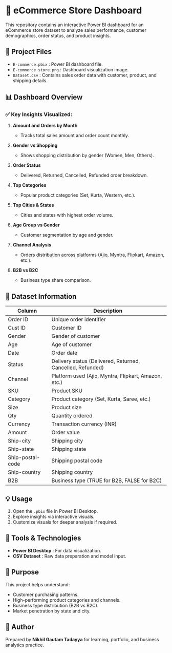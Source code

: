 

# 🛒 eCommerce Store Dashboard

This repository contains an interactive Power BI dashboard for an eCommerce store dataset to analyze sales performance, customer demographics, order status, and product insights.

## 📂 Project Files

* `E-commerce.pbix` : Power BI dashboard file.
* `E-commerce store.png` : Dashboard visualization image.
* `Dataset.csv` : Contains sales order data with customer, product, and shipping details.

## 📊 Dashboard Overview

### ✅ Key Insights Visualized:

1. **Amount and Orders by Month**

   * Tracks total sales amount and order count monthly.

2. **Gender vs Shopping**

   * Shows shopping distribution by gender (Women, Men, Others).

3. **Order Status**

   * Delivered, Returned, Cancelled, Refunded order breakdown.

4. **Top Categories**

   * Popular product categories (Set, Kurta, Western, etc.).

5. **Top Cities & States**

   * Cities and states with highest order volume.

6. **Age Group vs Gender**

   * Customer segmentation by age and gender.

7. **Channel Analysis**

   * Orders distribution across platforms (Ajio, Myntra, Flipkart, Amazon, etc.).

8. **B2B vs B2C**

   * Business type share comparison.

## 📝 Dataset Information

| Column           | Description                                                |
| ---------------- | ---------------------------------------------------------- |
| Order ID         | Unique order identifier                                    |
| Cust ID          | Customer ID                                                |
| Gender           | Gender of customer                                         |
| Age              | Age of customer                                            |
| Date             | Order date                                                 |
| Status           | Delivery status (Delivered, Returned, Cancelled, Refunded) |
| Channel          | Platform used (Ajio, Myntra, Flipkart, Amazon, etc.)       |
| SKU              | Product SKU                                                |
| Category         | Product category (Set, Kurta, Saree, etc.)                 |
| Size             | Product size                                               |
| Qty              | Quantity ordered                                           |
| Currency         | Transaction currency (INR)                                 |
| Amount           | Order value                                                |
| Ship-city        | Shipping city                                              |
| Ship-state       | Shipping state                                             |
| Ship-postal-code | Shipping postal code                                       |
| Ship-country     | Shipping country                                           |
| B2B              | Business type (TRUE for B2B, FALSE for B2C)                |

## 💡 Usage

1. Open the `.pbix` file in Power BI Desktop.
2. Explore insights via interactive visuals.
3. Customize visuals for deeper analysis if required.

## 🔧 Tools & Technologies

* **Power BI Desktop** : For data visualization.
* **CSV Dataset** : Raw data preparation and model input.

## 🎯 Purpose

This project helps understand:

* Customer purchasing patterns.
* High-performing product categories and channels.
* Business type distribution (B2B vs B2C).
* Market penetration by state and city.

## 📌 Author

Prepared by **Nikhil Gautam Tadayya** for learning, portfolio, and business analytics practice.


